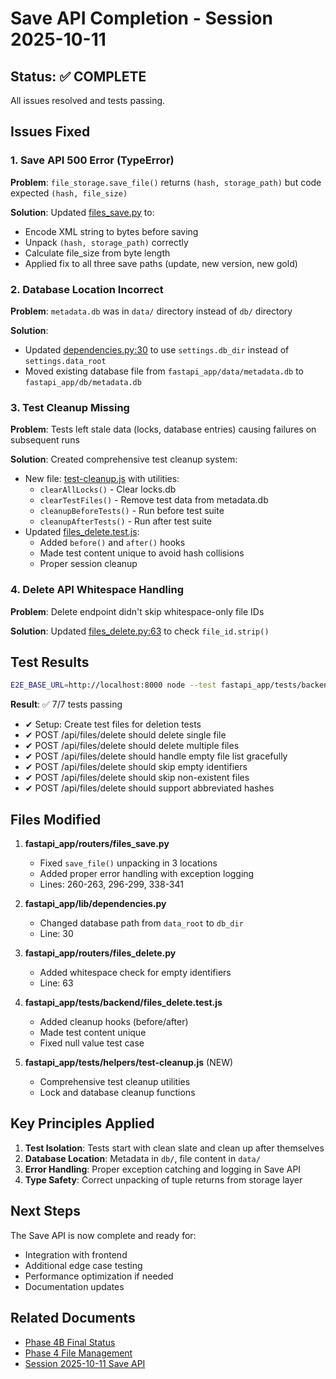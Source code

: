 # Save API Completion - Session 2025-10-11

## Status: ✅ COMPLETE

All issues resolved and tests passing.

## Issues Fixed

### 1. Save API 500 Error (TypeError)
**Problem**: `file_storage.save_file()` returns `(hash, storage_path)` but code expected `(hash, file_size)`

**Solution**: Updated [files_save.py](../routers/files_save.py) to:
- Encode XML string to bytes before saving
- Unpack `(hash, storage_path)` correctly
- Calculate file_size from byte length
- Applied fix to all three save paths (update, new version, new gold)

### 2. Database Location Incorrect
**Problem**: `metadata.db` was in `data/` directory instead of `db/` directory

**Solution**:
- Updated [dependencies.py:30](../lib/dependencies.py#L30) to use `settings.db_dir` instead of `settings.data_root`
- Moved existing database file from `fastapi_app/data/metadata.db` to `fastapi_app/db/metadata.db`

### 3. Test Cleanup Missing
**Problem**: Tests left stale data (locks, database entries) causing failures on subsequent runs

**Solution**: Created comprehensive test cleanup system:
- New file: [test-cleanup.js](../tests/helpers/test-cleanup.js) with utilities:
  - `clearAllLocks()` - Clear locks.db
  - `clearTestFiles()` - Remove test data from metadata.db
  - `cleanupBeforeTests()` - Run before test suite
  - `cleanupAfterTests()` - Run after test suite
- Updated [files_delete.test.js](../tests/backend/files_delete.test.js):
  - Added `before()` and `after()` hooks
  - Made test content unique to avoid hash collisions
  - Proper session cleanup

### 4. Delete API Whitespace Handling
**Problem**: Delete endpoint didn't skip whitespace-only file IDs

**Solution**: Updated [files_delete.py:63](../routers/files_delete.py#L63) to check `file_id.strip()`

## Test Results

```bash
E2E_BASE_URL=http://localhost:8000 node --test fastapi_app/tests/backend/files_delete.test.js
```

**Result**: ✅ 7/7 tests passing

- ✔ Setup: Create test files for deletion tests
- ✔ POST /api/files/delete should delete single file
- ✔ POST /api/files/delete should delete multiple files
- ✔ POST /api/files/delete should handle empty file list gracefully
- ✔ POST /api/files/delete should skip empty identifiers
- ✔ POST /api/files/delete should skip non-existent files
- ✔ POST /api/files/delete should support abbreviated hashes

## Files Modified

1. **fastapi_app/routers/files_save.py**
   - Fixed `save_file()` unpacking in 3 locations
   - Added proper error handling with exception logging
   - Lines: 260-263, 296-299, 338-341

2. **fastapi_app/lib/dependencies.py**
   - Changed database path from `data_root` to `db_dir`
   - Line: 30

3. **fastapi_app/routers/files_delete.py**
   - Added whitespace check for empty identifiers
   - Line: 63

4. **fastapi_app/tests/backend/files_delete.test.js**
   - Added cleanup hooks (before/after)
   - Made test content unique
   - Fixed null value test case

5. **fastapi_app/tests/helpers/test-cleanup.js** (NEW)
   - Comprehensive test cleanup utilities
   - Lock and database cleanup functions

## Key Principles Applied

1. **Test Isolation**: Tests start with clean slate and clean up after themselves
2. **Database Location**: Metadata in `db/`, file content in `data/`
3. **Error Handling**: Proper exception catching and logging in Save API
4. **Type Safety**: Correct unpacking of tuple returns from storage layer

## Next Steps

The Save API is now complete and ready for:
- Integration with frontend
- Additional edge case testing
- Performance optimization if needed
- Documentation updates

## Related Documents

- [Phase 4B Final Status](./phase-4b-final-status.md)
- [Phase 4 File Management](./phase-4-file-management.md)
- [Session 2025-10-11 Save API](./SESSION-2025-10-11-save-api.md)
